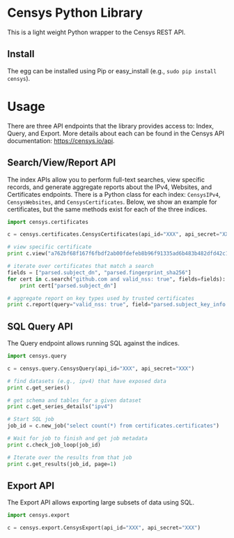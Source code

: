 Censys Python Library
=====================

This is a light weight Python wrapper to the Censys REST API.

Install
-------

The egg can be installed using Pip or easy_install (e.g., `sudo pip install censys`).

Usage
=====

There are three API endpoints that the library provides access to: Index,
Query, and Export. More details about each can be found in the Censys API
documentation: https://censys.io/api.


Search/View/Report API
----------------------

The index APIs allow you to perform full-text searches, view specific records,
and generate aggregate reports about the IPv4, Websites, and Certificates
endpoints. There is a Python class for each index: `CensysIPv4`,
`CensysWebsites`, and `CensysCertificates`. Below, we show an example for
certificates, but the same methods exist for each of the three indices.
```python
import censys.certificates

c = censys.certificates.CensysCertificates(api_id="XXX", api_secret="XXX")

# view specific certificate
print c.view("a762bf68f167f6fbdf2ab00fdefeb8b96f91335ad6b483b482dfd42c179be076")

# iterate over certificates that match a search
fields = ["parsed.subject_dn", "parsed.fingerprint_sha256"]
for cert in c.search("github.com and valid_nss: true", fields=fields):
	print cert["parsed.subject_dn"]

# aggregate report on key types used by trusted certificates
print c.report(query="valid_nss: true", field="parsed.subject_key_info.key_algorithm.name")

```

SQL Query API
-------------

The Query endpoint allows running SQL against the indices.

```python
import censys.query

c = censys.query.CensysQuery(api_id="XXX", api_secret="XXX")

# find datasets (e.g., ipv4) that have exposed data
print c.get_series()

# get schema and tables for a given dataset
print c.get_series_details("ipv4")

# Start SQL job
job_id = c.new_job("select count(*) from certificates.certificates")

# Wait for job to finish and get job metadata
print c.check_job_loop(job_id)

# Iterate over the results from that job
print c.get_results(job_id, page=1)

```


Export API
----------

The Export API allows exporting large subsets of data using SQL.

```python
import censys.export

c = censys.export.CensysExport(api_id="XXX", api_secret="XXX")
```

